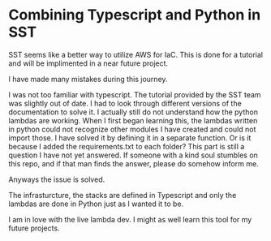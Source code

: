 # Combining Typescript and Python in SST

SST seems like a better way to utilize AWS for IaC. This is done for a tutorial and will be implimented in a near future project.

I have made many mistakes during this journey.

I was not too familiar with typescript.
The tutorial provided by the SST team was slightly out of date. I had to look through different versions of the documentation to solve it.
I actually still do not understand how the python lambdas are working.
When I first began learning this, the lambdas written in python could not recognize other modules I have created and could not import those. I have solved it by defining it in a separate function. Or is it because I added the requirements.txt to each folder? This part is still a question I have not yet answered. If someone with a kind soul stumbles on this repo, and if that man finds the answer, please do somehow inform me.

Anyways the issue is solved.

The infrasturcture, the stacks are defined in Typescript and only the lambdas are done in Python just as I wanted it to be.

I am in love with the live lambda dev. I might as well learn this tool for my future projects.

